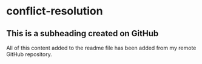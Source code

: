 # conflict-resolution

  ## This is a subheading created on GitHub

  All of this content added to the readme file has been added from my remote GitHub repository.

